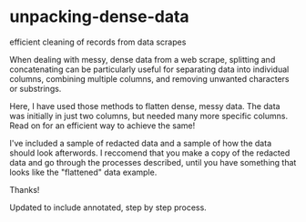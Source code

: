# unpacking-dense-data
efficient cleaning of records from data scrapes

When dealing with messy, dense data from a web scrape, splitting and concatenating can be particularly useful for 
separating data into individual columns, combining multiple columns, and removing unwanted characters or substrings.

Here, I have used those methods to flatten dense, messy data. The data was initially in just two columns, but
needed many more specific columns. Read on for an efficient way to achieve the same!

I've included a sample of redacted data and a sample of how the data should look afterwords. I reccomend that you make a copy of the redacted data and go through the processes described, until you have something that looks like the "flattened" data example.

Thanks!

Updated to include annotated, step by step process.

